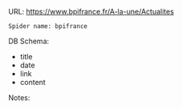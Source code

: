 URL: https://www.bpifrance.fr/A-la-une/Actualites

    Spider name: bpifrance

DB Schema:
- title
- date
- link
- content

Notes: